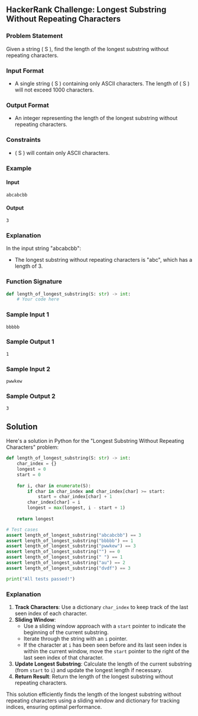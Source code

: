 ## HackerRank Challenge: Longest Substring Without Repeating Characters

### Problem Statement

Given a string \( S \), find the length of the longest substring without repeating characters.

### Input Format

- A single string \( S \) containing only ASCII characters. The length of \( S \) will not exceed 1000 characters.

### Output Format

- An integer representing the length of the longest substring without repeating characters.

### Constraints

- \( S \) will contain only ASCII characters.

### Example

#### Input
```
abcabcbb
```

#### Output
```
3
```

### Explanation

In the input string "abcabcbb":
- The longest substring without repeating characters is "abc", which has a length of 3.

### Function Signature
```python
def length_of_longest_substring(S: str) -> int:
    # Your code here
```

### Sample Input 1
```
bbbbb
```

### Sample Output 1
```
1
```

### Sample Input 2
```
pwwkew
```

### Sample Output 2
```
3
```

## Solution

Here's a solution in Python for the "Longest Substring Without Repeating Characters" problem:

```python
def length_of_longest_substring(S: str) -> int:
    char_index = {}
    longest = 0
    start = 0
    
    for i, char in enumerate(S):
        if char in char_index and char_index[char] >= start:
            start = char_index[char] + 1
        char_index[char] = i
        longest = max(longest, i - start + 1)
    
    return longest

# Test cases
assert length_of_longest_substring("abcabcbb") == 3
assert length_of_longest_substring("bbbbb") == 1
assert length_of_longest_substring("pwwkew") == 3
assert length_of_longest_substring("") == 0
assert length_of_longest_substring(" ") == 1
assert length_of_longest_substring("au") == 2
assert length_of_longest_substring("dvdf") == 3

print("All tests passed!")
```

### Explanation

1. **Track Characters**: Use a dictionary `char_index` to keep track of the last seen index of each character.
2. **Sliding Window**:
   - Use a sliding window approach with a `start` pointer to indicate the beginning of the current substring.
   - Iterate through the string with an `i` pointer.
   - If the character at `i` has been seen before and its last seen index is within the current window, move the `start` pointer to the right of the last seen index of that character.
3. **Update Longest Substring**: Calculate the length of the current substring (from `start` to `i`) and update the longest length if necessary.
4. **Return Result**: Return the length of the longest substring without repeating characters.

This solution efficiently finds the length of the longest substring without repeating characters using a sliding window and dictionary for tracking indices, ensuring optimal performance.